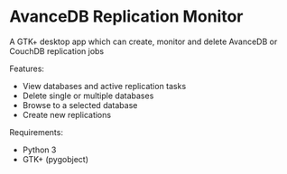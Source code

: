 # AvanceDB Replication Monitor
A GTK+ desktop app which can create, monitor and delete AvanceDB or CouchDB replication jobs

Features:
* View databases and active replication tasks
* Delete single or multiple databases
* Browse to a selected database
* Create new replications

Requirements:
* Python 3
* GTK+ (pygobject)
